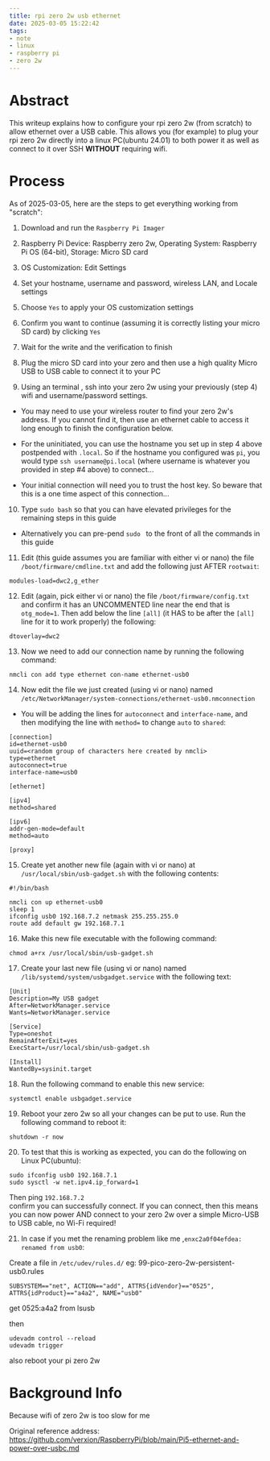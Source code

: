 ```yaml
---
title: rpi zero 2w usb ethernet
date: 2025-03-05 15:22:42
tags: 
- note
- linux
- raspberry pi 
- zero 2w
---
```


# Abstract

This writeup explains how to configure your rpi zero 2w (from scratch) to allow ethernet over a USB cable.  This allows you (for example) to plug your rpi zero 2w directly into a linux  PC(ubuntu 24.01) to both power it as well as connect to it over SSH **WITHOUT** requiring wifi.


# Process

As of 2025-03-05, here are the steps to get everything working from "scratch":

1. Download and run the `Raspberry Pi Imager` 

2. Raspberry Pi Device: Raspberry zero 2w, Operating System: Raspberry Pi OS (64-bit), Storage: Micro SD card

3. OS Customization: Edit Settings

4. Set your hostname, username and password, wireless LAN, and Locale settings

5. Choose `Yes` to apply your OS customization settings

6. Confirm you want to continue (assuming it is correctly listing your micro SD card) by clicking `Yes`

7. Wait for the write and the verification to finish

8. Plug the micro SD card into your zero and then use a high quality Micro USB to USB cable to connect it to your PC 

9. Using an terminal , ssh into your zero 2w using your previously (step 4) wifi and username/password settings.

- You may need to use your wireless router to find your zero 2w's address.  If you cannot find it, then use an ethernet cable to access it long enough to finish the configuration below.

- For the uninitiated, you can use the hostname you set up in step 4 above postpended with `.local`.  So if the hostname you configured was `pi`, you would type `ssh username@pi.local` (where username is whatever you provided in step #4 above) to connect...
  
- Your initial connection will need you to trust the host key.  So beware that this is a one time aspect of this connection...

10. Type `sudo bash` so that you can have elevated privileges for the remaining steps in this guide

- Alternatively you can pre-pend `sudo ` to the front of all the commands in this guide

11. Edit (this guide assumes you are familiar with either vi or nano) the file `/boot/firmware/cmdline.txt` and add the following just AFTER `rootwait`:

```
modules-load=dwc2,g_ether
```

12. Edit (again, pick either vi or nano) the file `/boot/firmware/config.txt` and confirm it has an UNCOMMENTED line near the end that is `otg_mode=1`.  Then add below the line `[all]` (it HAS to be after the `[all]` line for it to work properly) the following:

```
dtoverlay=dwc2
```

13. Now we need to add our connection name by running the following command:

```
nmcli con add type ethernet con-name ethernet-usb0
```
    
14. Now edit the file we just created (using vi or nano) named `/etc/NetworkManager/system-connections/ethernet-usb0.nmconnection`

- You will be adding the lines for `autoconnect` and `interface-name`, and then modifying the line with `method=` to change `auto` to `shared`:

```
[connection]
id=ethernet-usb0
uuid=<random group of characters here created by nmcli>
type=ethernet
autoconnect=true
interface-name=usb0
  
[ethernet]
  
[ipv4]
method=shared
  
[ipv6]
addr-gen-mode=default
method=auto
  
[proxy]
```

15. Create yet another new file (again with vi or nano) at `/usr/local/sbin/usb-gadget.sh` with the following contents:

```
#!/bin/bash

nmcli con up ethernet-usb0
sleep 1
ifconfig usb0 192.168.7.2 netmask 255.255.255.0
route add default gw 192.168.7.1

```

16. Make this new file executable with the following command:

```
chmod a+rx /usr/local/sbin/usb-gadget.sh
```

17. Create your last new file (using vi or nano) named `/lib/systemd/system/usbgadget.service` with the following text:

```
[Unit]
Description=My USB gadget
After=NetworkManager.service
Wants=NetworkManager.service
  
[Service]
Type=oneshot
RemainAfterExit=yes
ExecStart=/usr/local/sbin/usb-gadget.sh
  
[Install]
WantedBy=sysinit.target
```

18. Run the following command to enable this new service:

```
systemctl enable usbgadget.service
```

19. Reboot your zero 2w so all your changes can be put to use.  Run the following command to reboot it:

```
shutdown -r now
```

20. To test that this is working as expected, you can do the following on Linux PC(ubuntu):
```
sudo ifconfig usb0 192.168.7.1
sudo sysctl -w net.ipv4.ip_forward=1
```

Then ping `192.168.7.2`    
confirm you can successfully connect.  If you can connect, then this means you can now power AND connect to your zero 2w over a simple Micro-USB to USB cable, no Wi-Fi required!

21. In case if you met the renaming problem like me ,`enxc2a0f04efdea: renamed from usb0`:

Create a file in `/etc/udev/rules.d/` eg: 99-pico-zero-2w-persistent-usb0.rules  
```
SUBSYSTEM=="net", ACTION=="add", ATTRS{idVendor}=="0525", ATTRS{idProduct}=="a4a2", NAME="usb0"
```

get 0525:a4a2 from lsusb

then 
```
udevadm control --reload
udevadm trigger
``` 

also reboot your pi zero 2w 


# Background Info

Because wifi of zero 2w is too slow for me 

Original reference address: https://github.com/verxion/RaspberryPi/blob/main/Pi5-ethernet-and-power-over-usbc.md







